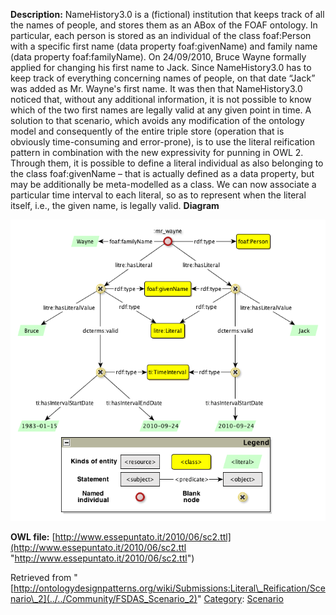 __Description:__ NameHistory3.0 is a (fictional) institution that keeps track of all the names of people, and stores them as an ABox of the FOAF ontology. In particular, each person is stored as an individual of the class foaf:Person with a specific first name (data property foaf:givenName) and family name (data property foaf:familyName). On 24/09/2010, Bruce Wayne formally applied for changing his first name to Jack. Since NameHistory3.0 has to keep track of everything concerning names of people, on that date “Jack” was added as Mr. Wayne's first name. It was then that NameHistory3.0 noticed that, without any additional information, it is not possible to know which of the two first names are legally valid at any given point in time. A solution to that scenario, which avoids any modification of the ontology model and consequently of the entire triple store (operation that is obviously time-consuming and error-prone), is to use the literal reification pattern in combination with the new expressivity for punning in OWL 2. Through them, it is possible to define a literal individual as also belonging to the class foaf:givenName – that is actually defined as a data property, but may be additionally be meta-modelled as a class. We can now associate a particular time interval to each literal, so as to represent when the literal itself, i.e., the given name, is legally valid.
__Diagram__




[![Image:LiteralReificationExample_revised.png](../../images/6/68/LiteralReificationExample_revised.png)](../../Image/LiteralReificationExample_revised.png "Image:LiteralReificationExample_revised.png")




__OWL file:__ [http://www.essepuntato.it/2010/06/sc2.ttl](http://www.essepuntato.it/2010/06/sc2.ttl "http://www.essepuntato.it/2010/06/sc2.ttl")





Retrieved from "[http://ontologydesignpatterns.org/wiki/Submissions:Literal\_Reification/Scenario\_2](../../Community/FSDAS_Scenario_2)"
 [Category](http://ontologydesignpatterns.org/wiki/Special:Categories "Special:Categories"): [Scenario](../../Category/Scenario "Category:Scenario")